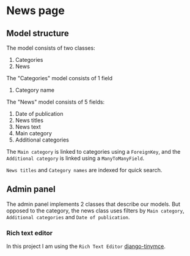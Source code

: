 # News page

## Model structure
The model consists of two classes:
1. Categories
2. News

The "Categories" model consists of 1 field
1. Category name

The "News" model consists of 5 fields:
1. Date of publication
2. News titles
3. News text
4. Main category
5. Additional categories

The `Main category` is linked to categories using a `ForeignKey`, and the `Additional category` is linked using a `ManyToManyField`.

`News titles` and `Category names` are indexed for quick search.

## Admin panel

The admin panel implements 2 classes that describe our models.
But opposed to the category, the news class uses filters by `Main category`, `Additional categories` and `Date of publication`.

### Rich text editor

In this project I am using the `Rich Text Editor` [django-tinymce](https://github.com/jazzband/django-tinymce).
